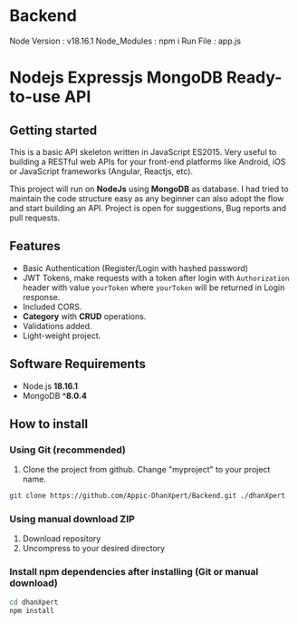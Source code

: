 # Backend
Node Version : v18.16.1
Node_Modules : npm i 
Run File : app.js 

# Nodejs Expressjs MongoDB Ready-to-use API

## Getting started

This is a basic API skeleton written in JavaScript ES2015. Very useful to building a RESTful web APIs for your front-end platforms like Android, iOS or JavaScript frameworks (Angular, Reactjs, etc).

This project will run on **NodeJs** using **MongoDB** as database. I had tried to maintain the code structure easy as any beginner can also adopt the flow and start building an API. Project is open for suggestions, Bug reports and pull requests.

## Features

- Basic Authentication (Register/Login with hashed password)
- JWT Tokens, make requests with a token after login with `Authorization` header with value `yourToken` where `yourToken` will be returned in Login response.
- Included CORS.
- **Category** with **CRUD** operations.
- Validations added.
- Light-weight project.

## Software Requirements

- Node.js **18.16.1**
- MongoDB **^8.0.4**

## How to install

### Using Git (recommended)

1.  Clone the project from github. Change "myproject" to your project name.

```bash
git clone https://github.com/Appic-DhanXpert/Backend.git ./dhanXpert
```

### Using manual download ZIP

1.  Download repository
2.  Uncompress to your desired directory

### Install npm dependencies after installing (Git or manual download)

```bash
cd dhanXpert
npm install
```